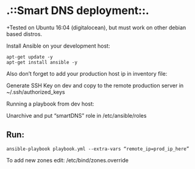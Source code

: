# .::Smart DNS deployment::.

+Tested on Ubuntu 16:04 (digitalocean), but must work on other debian based distros.

Install Ansible on your development host:
```shell
apt-get update -y
apt-get install ansible -y
```
Also don’t forget to add your production host ip in inventory file:

Generate SSH Key on dev and copy to the remote production server in ~/.ssh/authorized_keys

Running a playbook from dev host:

Unarchive and put “smartDNS” role in /etc/ansible/roles

## Run: 
```shell
ansible-playbook playbook.yml --extra-vars “remote_ip=prod_ip_here”
```
To add new zones edit: /etc/bind/zones.override
